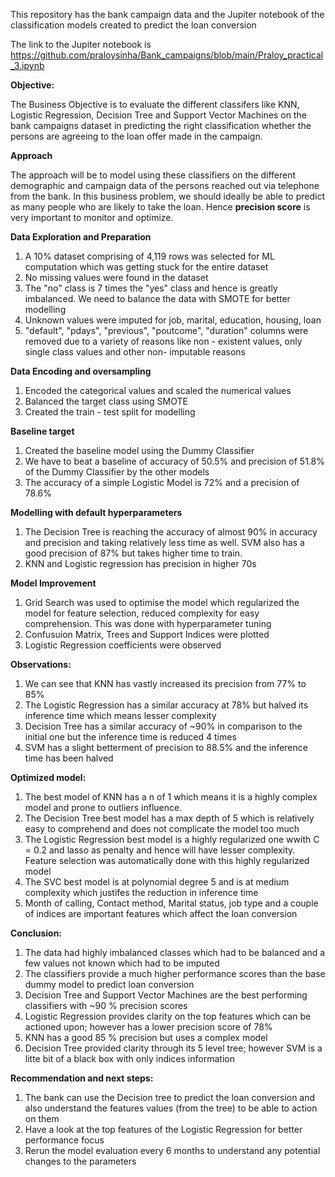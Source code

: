 This repository has the bank campaign data and the Jupiter notebook of the classification models created to predict the loan conversion


The link to the Jupiter notebook is https://github.com/praloysinha/Bank_campaigns/blob/main/Praloy_practical_3.ipynb

**Objective:** 

The Business Objective is to evaluate the different classifers like KNN, Logistic Regression, Decision Tree and Support Vector Machines on the bank campaigns dataset in predicting the right classification whether the persons are 
agreeing to the loan offer made in the campaign.


**Approach**

The approach will be to model using these classifiers on the different demographic and campaign data of the persons reached out via telephone from the bank. In this business problem, we should ideally be able to predict as many people who are 
likely to take the loan. Hence **precision score** is very important to monitor and optimize.


**Data Exploration and Preparation**

1. A 10% dataset comprising of 4,119 rows was selected for ML computation which was getting stuck for the entire dataset
2. No missing values were found in the dataset
3. The "no" class is 7 times the "yes" class and hence is greatly imbalanced. We need to balance the data with SMOTE for better modelling
4. Unknown values were imputed for job, marital, education, housing, loan
5. "default", "pdays", "previous", "poutcome", "duration" columns were removed due to a variety of reasons like non - existent values, only single class values and other non- imputable reasons


**Data Encoding and oversampling**

1. Encoded the categorical values and scaled the numerical values
2. Balanced the target class using SMOTE
3. Created the train - test split for modelling


**Baseline target**

1. Created the baseline model using the Dummy Classifier
2. We have to beat a baseline of accuracy of 50.5% and precision of 51.8% of the Dummy Classifier by the other models
3. The accuracy of a simple Logistic Model is 72% and a precision of 78.6%


**Modelling with default hyperparameters**

1. The Decision Tree is reaching the accuracy of almost 90% in accuracy and precision and taking relatively less time as well. SVM also has a good precision of 87% but takes higher time to train.
2. KNN and Logistic regression has precision in higher 70s


**Model Improvement**

1. Grid Search was used to optimise the model which regularized the model for feature selection, reduced complexity for easy comprehension. This was done with hyperparameter tuning
2. Confusuion Matrix, Trees and Support Indices were plotted
3. Logistic Regression coefficients were observed


**Observations:**

1. We can see that KNN has vastly increased its precision from 77% to 85%
2. The Logistic Regression has a similar accuracy at 78% but halved its inference time which means lesser complexity
3. Decision Tree has a similar accuracy of ~90% in comparison to the initial one but the inference time is reduced 4 times
4. SVM has a slight betterment of precision to 88.5% and the inference time has been halved


**Optimized model:**

1. The best model of KNN has a n of 1 which means it is a highly complex model and prone to outliers influence.
2. The Decision Tree best model has a max depth of 5 which is relatively easy to comprehend and does not complicate the model too much
3. The Logistic Regression best model is a highly regularized one wwith C = 0.2 and lasso as penalty and hence will have lesser complexity. Feature selection was automatically done with this highly regularized model
4. The SVC best model is at polynomial degree 5 and is at medium complexity which justifes the reduction in inference time
5. Month of calling, Contact method, Marital status, job type and a couple of indices are important features which affect the loan conversion


**Conclusion:**

1. The data had highly imbalanced classes which had to be balanced and a few values not known which had to be imputed
2. The classifiers provide a much higher performance scores than the base dummy model to predict loan conversion
3. Decision Tree and Support Vector Machines are the best performing classifiers with ~90 % precision scores
4. Logistic Regression provides clarity on the top features which can be actioned upon; however has a lower precision score of 78%
5. KNN has a good 85 % precision but uses a complex model
6. Decision Tree provided clarity through its 5 level tree; however SVM is a litte bit of a black box with only indices information


**Recommendation and next steps:**

1. The bank can use the Decision tree to predict the loan conversion and also understand the features values (from the tree) to be able to action on them
2. Have a look at the top features of the Logistic Regression for better performance focus
3. Rerun the model evaluation every 6 months to understand any potential changes to the parameters

